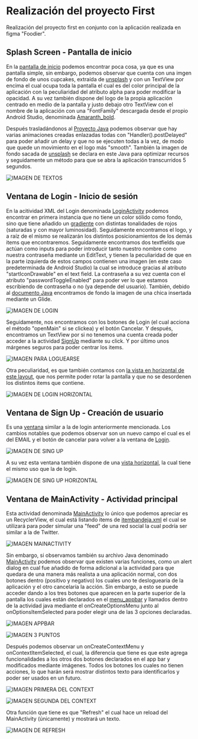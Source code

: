 # Realización del proyecto First
Realización del proyecto first en conjunto con la aplicación realizada en figma "Foodier".

## Splash Screen - Pantalla de inicio

En la [pantalla de inicio](./app/src/main/res/layout/activity_splash.xml) podemos encontrar poca cosa, ya que es una pantalla simple, sin embargo, podemos observar que cuenta con una imgen de fondo de unos cupcakes, extraída de
[unsplash](https://unsplash.com/photos/fa59muUjyec) y con un TextView por encima el cual ocupa toda la pantalla el cual es del color principal de la aplicación con la peculiaridad
del atributo alpha para poder modificar la opacidad. A su vez también dispone del logo de la propia aplicación centrado en medio de la pantalla y justo debajo otro TextView con el
nombre de la aplicación con una "FontFamily" descargada desde el propio Android Studio, denominada [Amaranth_bold](./app/src/main/res/font/amaranth_bold.xml).

Después trasladándonos al [Proyecto Java](./app/src/main/java/com/dgarcia/first/Splash.java) podemos observar que hay varias animaciones creadas enlazadas todas con "Handler().postDelayed"
para poder añadir un delay y que no se ejecuten todas a la vez, de modo que quede un movimiento en el logo más "smooth". También la imagen de fondo sacada de [unsplash](https://unsplash.com/photos/fa59muUjyec)
se declara en este Java para optimizar recursos y seguidamente un método para que se abra la aplicación transcurridos 5 segundos.


![IMAGEN DE TEXTOS](./img/splashscreenshot.png)

## Ventana de Login - Inicio de sesión

En la acitividad XML del Login denominada [LoginActivity](./app/src/main/res/layout/loginactivity.xml) podemos encontrar en primera instancia que no tiene un color sólido como fondo,
sino que tiene añadido un [gradiente](./app/src/main/res/drawable/gradient.xml) con distintas tonalidades de rojos (saturadas y con mayor luminosidad). Seguidamente encontramos el logo,
y a raíz de el mismo se realizarán los distintos posicionamientos de los demás items que encontraremos. Seguidamente encontramos dos textfields que actúan como inputs para poder introducir
tanto nuestro nombre como nuestra contraseña mediante un EditText, y tienen la peculiaridad de que en la parte izquierda de estos campos contienen una imagen (en este caso predeterminada de
Android Studio) la cual se introduce gracias al atributo "startIconDrawable" en el text field. La contraseña a su vez cuenta con el atributo "passwordToggleEnabled" para poder ver lo que estamos
escribiendo de contraseña o no (ya depende del usuario). También, debido al [documento Java](./app/src/main/java/com/dgarcia/first/LoginActivity.java) encontramos de fondo la imagen de una chica
insertada mediante un Glide.

![IMAGEN DE LOGIN](./img/loginscreenshot.png)

Seguidamente, nos encontramos con los botones de Login (el cual acciona el método "openMain" si se clickea) y el botón Cancelar. Y después, encontramos un TextView por si no tenemos una cuenta
creada poder acceder a la actividad [SignUp](./app/src/main/res/layout/signupactivity.xml) mediante su click. Y por último unos márgenes seguros para poder centrar los items.

![IMAGEN PARA LOGUEARSE](./img/haveuscreenshot.png)

Otra peculiaridad, es que también contamos con [la vista en horizontal de este layout](./app/src/main/res/layout-land/loginactivity.xml), que nos permite poder rotar la pantalla y que no se desordenen
los distintos items que contiene.

![IMAGEN DE LOGIN HORIZONTAL](./img/landloginscreenshot.png)

## Ventana de Sign Up - Creación de usuario

Es una [ventana](./app/src/main/res/layout/signupactivity.xml) similar a la de login anteriormente mencionada. Los cambios notables que podemos observar son un nuevo campo el cual es el del EMAIL y el botón de cancelar
para volver a la ventana de [Login](./app/src/main/res/layout/loginactivity.xml).

![IMAGEN DE SING UP](./img/signupscreenshot.png)

A su vez esta ventana también dispone de una [vista horizontal](./app/src/main/res/layout-land/signupactivity.xml), la cual tiene el mismo uso que la de login.

![IMAGEN DE SING UP HORIZONTAL](./img/landsignupscreenshot.png)

## Ventana de MainActivity - Actividad principal

Esta actividad denominada [MainActivity](./app/src/main/res/layout/activity_main.xml) lo único que podemos apreciar es un RecyclerView, el cual está listando items
de [itembandeja.xml](./app/src/main/res/layout/activity_main.xml) el cual se utilizará para poder simular una "feed" de una red social la cual podría ser similar
a la de Twitter.

![IMAGEN MAINACTIVITY](./img/mainscreenshot.png)

Sin embargo, si observamos también su archivo Java denominado [MainActivity](./app/src/main/java/com/dgarcia/first/MainActivity.java) podemos observar que existen varias funciones, como un alert dialog en cual fue añadido
de forma adicional a la actividad para que quedara de una manera más realista a una aplicación normal, con dos botones dentro (positivo y negativo)
los cuales uno te desloguearia de la aplicación y el otro cancelaría la acción. Sin embargo, a esto se puede acceder dando a los tres botones que aparecen en la parte
superior de la pantalla los cuales están declarados en el [menu_appbar](./app/src/main/res/menu/activity_main.xml) y llamados dentro de la actividad java mediante
el onCreateOptionsMenu junto al onOptionsItemSelected para poder elegir una de las 3 opciones declaradas.

![IMAGEN APPBAR](./img/appbarscreenshot.png)

![IMAGEN 3 PUNTOS](./img/3dotsscreenshot.png)

Después podemos observar un onCreateContextMenu y onContextItemSelected, el cual, la diferencia que tiene es que este agrega funcionalidades a los otros dos botones
declarados en el app bar y modificados mediante imágenes. Todos los botones los cuales no tienen acciones, lo que harán será mostrar distintos texto para identificarlos
y poder ser usados en un futuro.

![IMAGEN PRIMERA DEL CONTEXT](./img/context1creenshot.png)

![IMAGEN SEGUNDA DEL CONTEXT](./img/context2screenshot.png)

Otra función que tiene es que "Refresh" el cual hace un reload del MainActivity (únicamente) y mostrará un texto.

![IMAGEN DE REFRESH](./img/context2screenshot.png)
